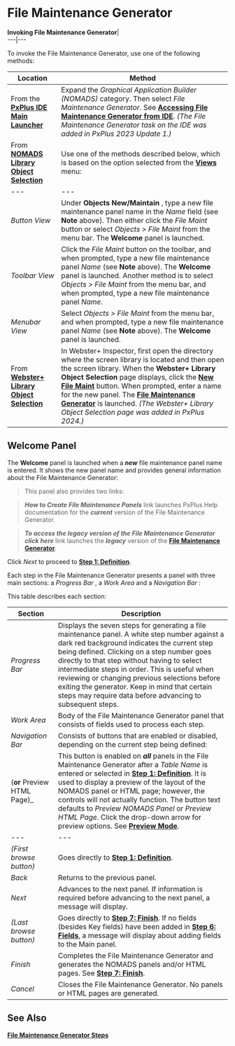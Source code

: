 # File Maintenance Generator  
  
**Invoking File Maintenance Generator**|   
---|---  
  
To invoke the File Maintenance Generator, use one of the following methods:

**Location** |  **Method**  
---|---  
From the **[PxPlus IDE Main Launcher](../../../PxPlus%20IDE/IDE%20Main%20Launcher.md)** |  Expand the _Graphical Application Builder (NOMADS)_ category. Then select _File Maintenance Generator_. See **[Accessing File Maintenance Generator from IDE](../../NOMADS%20Development/File%20Maint_ide.md)**. _(The File Maintenance Generator task on the IDE was added in PxPlus 2023 Update 1.)_  
From **[NOMADS Library Object Selection](../../NOMADS%20Development/Library%20Object%20Selection/Console%20and%20Object%20List.md)** |  Use one of the methods described below, which is based on the option selected from the **[Views](../../NOMADS%20Development/Library%20Object%20Selection/Menu%20Options.htm#views)** menu: |  **Views Menu Option** |  **Method** When entering a new panel _Name_ , valid characters are: letters (A-Z, a-z); numbers (0-9); **~**  _(tilde)_ ; **@**  _(at symbol)_ ; **.**  _(period)_ ; **$**  _(dollar sign)_ ; **_**  _(underscore)_ ; **-**  _(dash)_ ; **+**  _(plus sign)_. If an invalid character is used, a message displays.  
---|---  
_Button View_ |  Under **Objects New/Maintain** , type a new file maintenance panel name in the _Name_ field (see **Note** above). Then either click the _File Maint_ button or select _Objects > File Maint_ from the menu bar. The **Welcome** panel is launched.  
_Toolbar View_ |  Click the _File Maint_ button on the toolbar, and when prompted, type a new file maintenance panel _Name_ (see **Note** above). The **Welcome** panel is launched. Another method is to select _Objects > File Maint_ from the menu bar, and when prompted, type a new file maintenance panel _Name_.  
_Menubar_ _View_ |  Select _Objects > File Maint_ from the menu bar, and when prompted, type a new file maintenance panel _Name_ (see **Note** above). The **Welcome** panel is launched.  
From **[Webster+ Library Object Selection](../../../Webster/Inspector.htm#view_libs)** |  In Webster+ Inspector, first open the directory where the screen library is located and then open the screen library. When the **Webster+ Library Object Selection** page displays, click the **[New File Maint](../../../Webster/Inspector.htm#file_maint)** button. When prompted, enter a name for the new panel. The **[File Maintenance Generator](Fmgen%20Introduction.md)** is launched. _(The Webster+ Library Object Selection page was added in PxPlus 2024.)_  
  
## Welcome Panel

The **Welcome** panel is launched when a **_new_** file maintenance panel name is entered. It shows the new panel name and provides general information about the File Maintenance Generator:

> This panel also provides two links:

> **_How to Create File Maintenance Panels_** link launches PxPlus Help documentation for the **_current_** version of the File Maintenance Generator.

> **_To access the legacy version of the File Maintenance Generator click here_** link launches the **_legacy_** version of the **[File Maintenance Generator](../File%20Maintenance%20Generator/Overview.md)**.

Click _Next_ to proceed to **[Step 1: Definition](Object%20Definition.md)**.

Each step in the File Maintenance Generator presents a panel with three main sections: a _Progress Bar_ , a _Work Area_ and a _Navigation Bar_ :

This table describes each section:

**Section** |  **Description**  
---|---  
_Progress Bar_ |  Displays the seven steps for generating a file maintenance panel. A white step number against a dark red background indicates the current step being defined. Clicking on a step number goes directly to that step without having to select intermediate steps in order. This is useful when reviewing or changing previous selections before exiting the generator. Keep in mind that certain steps may require data before advancing to subsequent steps.  
_Work Area_ |  Body of the File Maintenance Generator panel that consists of fields used to process each step.  
_Navigation Bar_ |  Consists of buttons that are enabled or disabled, depending on the current step being defined: |  _Preview NOMADS Panel  
(**or** Preview HTML Page)_ |  This button is enabled on **_all_** panels in the File Maintenance Generator after a _Table Name_ is entered or selected in **[Step 1: Definition](Object%20Definition.md)**. It is used to display a preview of the layout of the NOMADS panel or HTML page; however, the controls will not actually function. The button text defaults to _Preview NOMADS Panel_ or _Preview HTML Page_. Click the drop-down arrow for preview options. See **[Preview Mode](Preview.md)**.  
---|---  
_(First browse button)_ |  Goes directly to **[Step 1: Definition](Object%20Definition.md)**.  
_Back_ |  Returns to the previous panel.  
_Next_ |  Advances to the next panel. If information is required before advancing to the next panel, a message will display.  
_(Last browse button)_ |  Goes directly to **[Step 7: Finish](Completion.md)**. If no fields (besides Key fields) have been added in **[Step 6: Fields](Field%20Layout.md)**, a message will display about adding fields to the Main panel.  
_Finish_ |  Completes the File Maintenance Generator and generates the NOMADS panels and/or HTML pages. See **[Step 7: Finish](Completion.md)**.  
_Cancel_ |  Closes the File Maintenance Generator. No panels or HTML pages are generated.  
  
## See Also

**[File Maintenance Generator Steps](Fmgen%20Introduction.htm#steps)**
